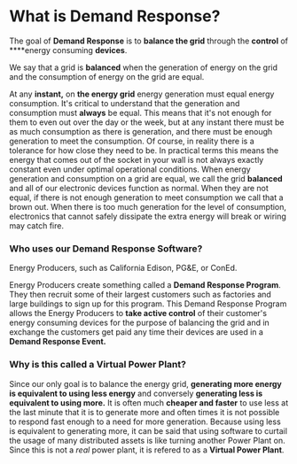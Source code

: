# What is Demand Response?

The goal of **Demand Response** is to **balance the grid** through the **control** of ****energy consuming **devices**. 

We say that a grid is **balanced** when the generation of energy on the grid and the consumption of energy on the grid are equal.

At any **instant,** on **the energy grid** energy generation must equal energy consumption. It's critical to understand that the generation and consumption must **always** be equal. This means that it's not enough for them to even out over the day or the week, but at any instant there must be as much consumption as there is generation, and there must be enough generation to meet the consumption. Of course, in reality there is a tolerance for how close they need to be. In practical terms this means the energy that comes out of the socket in your wall is not always exactly constant even under optimal operational conditions. When energy generation and consumption on a grid are equal, we call the grid **balanced** and all of our electronic devices function as normal. When they are not equal, if there is not enough generation to meet consumption we call that a brown out. When there is too much generation for the level of consumption, electronics that cannot safely dissipate the extra energy will break or wiring may catch fire.

### Who uses our Demand Response Software?

Energy Producers, such as California Edison, PG&E, or ConEd.

Energy Producers create something called a **Demand Response Program**. They then recruit some of their largest customers such as factories and large buildings to sign up for this program. This Demand Response Program allows the Energy Producers to **take active control** of their customer's energy consuming devices for the purpose of balancing the grid and in exchange the customers get paid any time their devices are used in a **Demand Response Event.**

### **Why is this called a Virtual Power Plant?**

Since our only goal is to balance the energy grid, **generating more energy is equivalent to using less energy** and conversely **generating less is equivalent to using more.** It is often much **cheaper and faster** to use less at the last minute that it is to generate more and often times it is not possible to respond fast enough to a need for more generation. Because using less is equivalent to generating more, it can be said that using software to curtail the usage of many distributed assets is like turning another Power Plant on. Since this is not a _real_ power plant, it is refered to as a **Virtual Power Plant**.

